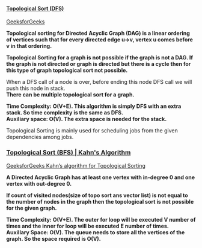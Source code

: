 #### [Topological Sort (DFS)](https://www.youtube.com/watch?v=Yh6EFazXipA&list=PLgUwDviBIf0rGEWe64KWas0Nryn7SCRWw&index=13&t=13s)   
[GeeksforGeeks](https://www.geeksforgeeks.org/topological-sorting/)    

**Topological sorting for Directed Acyclic Graph (DAG) is a linear ordering of vertices such that for every directed edge u->v, vertex u comes before v in that ordering.**   

**Topological Sorting for a graph is not possible if the graph is not a DAG. If the graph is not directed or graph is directed but there is a cycle then for this type of graph topological sort not possible.**    

When a DFS call of a node is over, before ending this node DFS call we will push this node in stack.   
**There can be multiple topological sort for a graph.**   

**Time Complexity: O(V+E). This algorithm is simply DFS with an extra stack. So time complexity is the same as DFS.**   
**Auxiliary space: O(V). The extra space is needed for the stack.**   

Topological Sorting is mainly used for scheduling jobs from the given dependencies among jobs.    

### [Topological Sort (BFS) | Kahn's Algorithm](https://www.youtube.com/watch?v=rZv_jHZva34&list=PLgUwDviBIf0rGEWe64KWas0Nryn7SCRWw&index=14)   
[GeeksforGeeks Kahn’s algorithm for Topological Sorting](https://www.geeksforgeeks.org/topological-sorting-indegree-based-solution/)   

**A Directed Acyclic Graph has at least one vertex with in-degree 0 and one vertex with out-degree 0.**    

**If count of visited nodes(size of topo sort ans vector list) is not equal to the number of nodes in the graph then the topological sort is not possible for the given graph.**   

**Time Complexity: O(V+E). The outer for loop will be executed V number of times and the inner for loop will be executed E number of times.**   
**Auxillary Space: O(V). The queue needs to store all the vertices of the graph. So the space required is O(V).**

